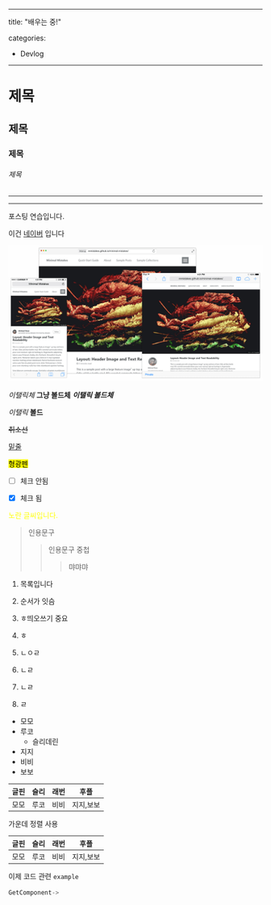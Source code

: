 
---
title: "배우는 중!"   

categories:
  - Devlog
---

# 제목

## 제목

### 제목

###### 제목


***
---

포스팅 연습입니다.

이건 [네이버](https://www.naver.com/) 입니다


![이미지](/img/screenshot.png)

*이탤릭체* **그냥 볼드체**
***이탤릭 볼드체***

_이탤릭_
__볼드__

~~취소선~~

<u>밑줄</u>

<mark>형광펜</mark>  

- [ ] 체크 안됨
- [X] 체크 됨


<span style="color:yellow">노란 글씨입니다.</span>



> 인용문구
>>인용문구 중첩
>>>먀먀먀

1. 목록입니다
2. 순서가 잇슴
3. ㅎ띄오쓰기 중요
4. ㅎ

1. ㄴㅇㄹ
1. ㄴㄹ
1. ㄴㄹ
1. ㄹ

- 모모
- 루코
  - 슬리데린
- 지지
- 비비
- 보보

| 글핀 | 슬리 | 래번 | 후플 |
| --- | --- | --- | --- |
| 모모 | 루코 | 비비 | 지지,보보 |  


가운데 정렬 사용  

| 글핀 | 슬리 | 래번 | 후플 |
| --- | --- | --- | :---: |
| 모모 | 루코 | 비비 | 지지,보보 |


이제 코드 관련 `example`
```c++
GetComponent->
```


